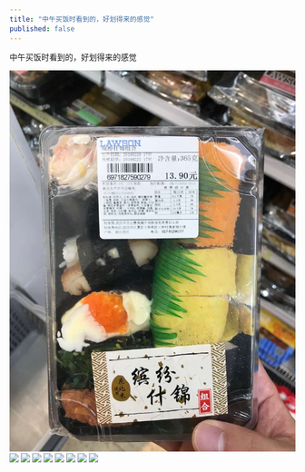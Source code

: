 ```yaml
---
title: "中午买饭时看到的，好划得来的感觉"
published: false
---
```

中午买饭时看到的，好划得来的感觉

![](./1.jpg)
![](./2.jpg)
![](./3.jpg)
![](./4.jpg)
![](./5.jpg)
![](./6.jpg)
![](./7.jpg)
![](./8.jpg)
![](./9.jpg)

